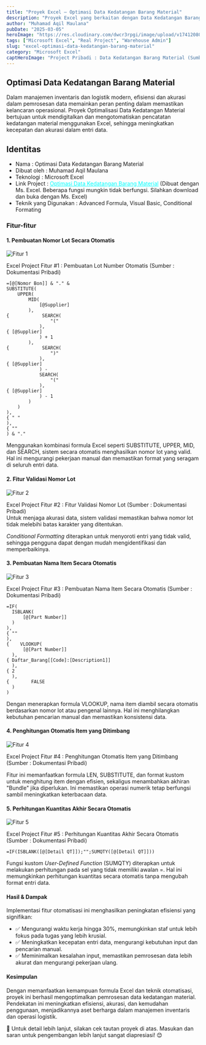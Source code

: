 ```yaml
---
title: "Proyek Excel – Optimasi Data Kedatangan Barang Material"
description: "Proyek Excel yang berkaitan dengan Data Kedatangan Barang Material."
author: "Muhamad Aqil Maulana"
pubDate: "2025-03-05"
heroImage: "https://res.cloudinary.com/dwcr3rpgi/image/upload/v1741208045/blogs/Optimasi%20Data%20Kedatangan%20Barang%20Material%20-%20Main.png"
tags: ["Microsoft Excel", "Real Project", "Warehouse Admin"]
slug: "excel-optimasi-data-kedatangan-barang-material"
category: "Microsoft Excel"
captHeroImage: "Project Pribadi : Data Kedatangan Barang Material (Sumber : Dokumentasi Pribadi)"
---
```


## Optimasi Data Kedatangan Barang Material

Dalam manajemen inventaris dan logistik modern, efisiensi dan akurasi dalam pemrosesan data memainkan peran penting dalam memastikan kelancaran operasional. Proyek Optimalisasi Data Kedatangan Material bertujuan untuk mendigitalkan dan mengotomatiskan pencatatan kedatangan material menggunakan Excel, sehingga meningkatkan kecepatan dan akurasi dalam entri data.

## Identitas

- Nama : Optimasi Data Kedatangan Barang Material
- Dibuat oleh : Muhamad Aqil Maulana
- Teknologi : Microsoft Excel
- Link Project : <a href="https://docs.google.com/spreadsheets/d/13s50FUiCYMHB_VMHJ1sNf2ALasjRcSQT/edit?usp=sharing&ouid=110199591112244620017&rtpof=true&sd=true" target="_blank" style="color:cyan">Optimasi Data Kedatangan Barang Material</a> (Dibuat dengan Ms. Excel. Beberapa fungsi mungkin tidak berfungsi. Silahkan download dan buka dengan Ms. Excel)
- Teknik yang Digunakan : Advanced Formula, Visual Basic, Conditional Formating

### Fitur-fitur

#### 1. Pembuatan Nomor Lot Secara Otomatis

![Fitur 1](https://cv.maqilm.site/_next/image?url=https%3A%2F%2Fcdn.sanity.io%2Fimages%2F5jkamrnf%2Fproduction%2F00c83a63bbd6d353d5937ead34c26e2534e71e12-1918x1020.png&w=1080&q=75)

<figcaption>
    Excel Project Fitur #1 : Pembuatan Lot Number Otomatis (Sumber : Dokumentasi Pribadi)
  </figcaption>

```
=[@[Nomor Bon]] & "." &
SUBSTITUTE(
    UPPER(
        MID(
            [@Supplier]
        ),
{            SEARCH(
                "("
            ),
{ [@Supplier]
            ) + 1
        ),
{            SEARCH(
                ")"
            ),
{ [@Supplier]
            ) -
            SEARCH(
                "("
            ),
{ [@Supplier]
            ) - 1
        )
    )
),
{ " "
),
{ ""
) & "."
```

Menggunakan kombinasi formula Excel seperti SUBSTITUTE, UPPER, MID, dan SEARCH, sistem secara otomatis menghasilkan nomor lot yang valid. Hal ini mengurangi pekerjaan manual dan memastikan format yang seragam di seluruh entri data.

#### 2. Fitur Validasi Nomor Lot

![Fitur 2](https://cv.maqilm.site/_next/image?url=https%3A%2F%2Fcdn.sanity.io%2Fimages%2F5jkamrnf%2Fproduction%2F22eca71e0bc06c60180b56aedcacf1fa0d32c009-1918x1007.png&w=1080&q=75)

<figcaption>
    Excel Project Fitur #2 : Fitur Validasi Nomor Lot (Sumber : Dokumentasi Pribadi)
  </figcaption>
Untuk menjaga akurasi data, sistem validasi memastikan bahwa nomor lot tidak melebihi batas karakter yang ditentukan.

_Conditional Formatting_ diterapkan untuk menyoroti entri yang tidak valid, sehingga pengguna dapat dengan mudah mengidentifikasi dan memperbaikinya.

#### 3. Pembuatan Nama Item Secara Otomatis

![Fitur 3](https://cv.maqilm.site/_next/image?url=https%3A%2F%2Fcdn.sanity.io%2Fimages%2F5jkamrnf%2Fproduction%2F057c91394c80f0f1ecc3c1f2c6293323246fecb0-1918x1013.png&w=1080&q=75)

<figcaption>
    Excel Project Fitur #3 : Pembuatan Nama Item Secara Otomatis (Sumber : Dokumentasi Pribadi)
  </figcaption>

```
=IF(
  ISBLANK(
      [@[Part Number]]
  )
),
{ ""
),
{    VLOOKUP(
      [@[Part Number]]
  ),
{ Daftar_Barang[[Code]:[Description1]]
  ),
{ 2
  ),
{        FALSE
  )
)
```

Dengan menerapkan formula VLOOKUP, nama item diambil secara otomatis berdasarkan nomor lot atau pengenal lainnya. Hal ini menghilangkan kebutuhan pencarian manual dan memastikan konsistensi data.

#### 4. Penghitungan Otomatis Item yang Ditimbang

![Fitur 4](https://cv.maqilm.site/_next/image?url=https%3A%2F%2Fcdn.sanity.io%2Fimages%2F5jkamrnf%2Fproduction%2Fc5090eff5865a51946ddcb8a91027d08d888a9f4-1918x1059.png&w=1080&q=75)

<figcaption>
    Excel Project Fitur #4 : Penghitungan Otomatis Item yang Ditimbang (Sumber : Dokumentasi Pribadi)
  </figcaption>

Fitur ini memanfaatkan formula LEN, SUBSTITUTE, dan format kustom untuk menghitung item dengan efisien, sekaligus menambahkan akhiran "Bundle" jika diperlukan. Ini memastikan operasi numerik tetap berfungsi sambil meningkatkan keterbacaan data.

#### 5. Perhitungan Kuantitas Akhir Secara Otomatis

![Fitur 5](https://cv.maqilm.site/_next/image?url=https%3A%2F%2Fcdn.sanity.io%2Fimages%2F5jkamrnf%2Fproduction%2F2f18c4b8f5e87fdf79f77fb097088a60fc723ed2-1918x1011.png&w=1080&q=75)

<figcaption>
    Excel Project Fitur #5 : Perhitungan Kuantitas Akhir Secara Otomatis (Sumber : Dokumentasi Pribadi)
  </figcaption>

```
=IF(ISBLANK([@[Detail QT]]);"";SUMQTY([@[Detail QT]]))
```

Fungsi kustom _User-Defined Function_ (SUMQTY) diterapkan untuk melakukan perhitungan pada sel yang tidak memiliki awalan =. Hal ini memungkinkan perhitungan kuantitas secara otomatis tanpa mengubah format entri data.

#### Hasil & Dampak
Implementasi fitur otomatisasi ini menghasilkan peningkatan efisiensi yang signifikan:

- ✅ Mengurangi waktu kerja hingga 30%, memungkinkan staf untuk lebih fokus pada tugas yang lebih krusial.
- ✅ Meningkatkan kecepatan entri data, mengurangi kebutuhan input dan pencarian manual.
- ✅ Meminimalkan kesalahan input, memastikan pemrosesan data lebih akurat dan mengurangi pekerjaan ulang.

#### Kesimpulan
Dengan memanfaatkan kemampuan formula Excel dan teknik otomatisasi, proyek ini berhasil mengoptimalkan pemrosesan data kedatangan material. Pendekatan ini meningkatkan efisiensi, akurasi, dan kemudahan penggunaan, menjadikannya aset berharga dalam manajemen inventaris dan operasi logistik.

🔗 Untuk detail lebih lanjut, silakan cek tautan proyek di atas. Masukan dan saran untuk pengembangan lebih lanjut sangat diapresiasi! 😊
